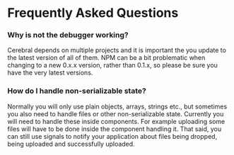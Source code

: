# Frequently Asked Questions

### Why is not the debugger working?
Cerebral depends on multiple projects and it is important the you update to the latest version of all of them. NPM can be a bit problematic when changing to a new 0.x.x version, rather than 0.1.x, so please be sure you have the very latest versions.

### How do I handle non-serializable state?
Normally you will only use plain objects, arrays, strings etc., but sometimes you also need to handle files or other non-serializable state. Currently you will need to handle these inside components. For example uploading some files will have to be done inside the component handling it. That said, you can still use signals to notify your application about files being dropped, being uploaded and successfully uploaded.
